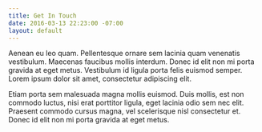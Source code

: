 ```yaml
---
title: Get In Touch
date: 2016-03-13 22:23:00 -07:00
layout: default
---
```


Aenean eu leo quam. Pellentesque ornare sem lacinia quam venenatis vestibulum. Maecenas faucibus mollis interdum. Donec id elit non mi porta gravida at eget metus. Vestibulum id ligula porta felis euismod semper. Lorem ipsum dolor sit amet, consectetur adipiscing elit.

Etiam porta sem malesuada magna mollis euismod. Duis mollis, est non commodo luctus, nisi erat porttitor ligula, eget lacinia odio sem nec elit. Praesent commodo cursus magna, vel scelerisque nisl consectetur et. Donec id elit non mi porta gravida at eget metus.
